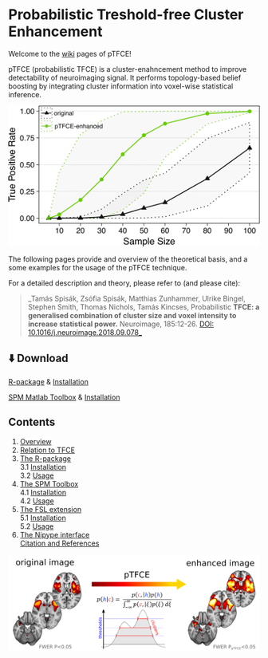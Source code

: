 # Probabilistic Treshold-free Cluster Enhancement 

Welcome to the [wiki](https://spisakt.github.io/pTFCE/) pages of pTFCE!

pTFCE (probabilistic TFCE) is a cluster-enahncement method to improve detectability of neuroimaging signal.
It performs topology-based belief boosting by integrating cluster information into voxel-wise statistical inference.

![image](img/power.png)

The following pages provide and overview of the theoretical basis, and a some examples for the usage of the pTFCE technique.

For a detailed description and theory, please refer to (and please cite):


> _Tamás Spisák, Zsófia Spisák, Matthias Zunhammer, Ulrike Bingel, Stephen Smith, Thomas Nichols, Tamás Kincses, Probabilistic **TFCE: a generalised combination of cluster size and voxel intensity to increase statistical power.** Neuroimage, 185:12-26. [DOI: 10.1016/j.neuroimage.2018.09.078_](https://doi.org/10.1016/j.neuroimage.2018.09.078)



## :arrow_down: Download
 [R-package](https://github.com/spisakt/pTFCE/releases) & [Installation](https://github.com/spisakt/pTFCE/wiki/3.-R-package)<br/>
 
 [SPM Matlab Toolbox](https://github.com/spisakt/pTFCE_spm/releases/tag/V0.1) & [Installation](https://github.com/spisakt/pTFCE/wiki/4.-SPM-Toolbox)


## Contents
1. [Overview](https://github.com/spisakt/pTFCE/wiki/1.-Overview)
2. [Relation to TFCE](https://github.com/spisakt/pTFCE/wiki/2.-Relation-to-TFCE)
3. [The R-package](https://github.com/spisakt/pTFCE/wiki/3.-R-package)<br/>
   3.1 [Installation](https://github.com/spisakt/pTFCE/wiki/3.-R-package)<br/>
   3.2 [Usage](https://github.com/spisakt/pTFCE/wiki/3.-R-package)
4. [The SPM Toolbox](https://github.com/spisakt/pTFCE/wiki/4.-SPM-Toolbox)<br/>
   4.1 [Installation](https://github.com/spisakt/pTFCE/wiki/4.-SPM-Toolbox)<br/> 
   4.2 [Usage](https://github.com/spisakt/pTFCE/wiki/4.-SPM-Toolbox)
5. [The FSL extension](https://github.com/spisakt/pTFCE/wiki/5.-FSL-extension)<br/>
   5.1 [Installation](https://github.com/spisakt/pTFCE/wiki/5.-FSL-extension)<br/>
   5.2 [Usage](https://github.com/spisakt/pTFCE/wiki/5.-FSL-extension)
6. [The Nipype interface](https://github.com/spisakt/pTFCE/wiki/6.-Nipype-Interface) <br/>
[Citation and References](https://github.com/spisakt/pTFCE/wiki/Citation-&-References)

![image](img/graphical_abstract.png)
